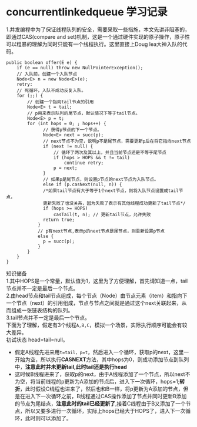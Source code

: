 # concurrentlinkedqueue 学习记录  
1.并发编程中为了保证线程队列的安全，需要采取一些措施，本文先讲非阻塞的，即通过CAS(compare and set)机制，这是一个通过硬件实现的原子操作，原子性可以粗暴的理解为同时只能有一个线程执行。这里直接上Doug lea大神入队的代码。
```
public boolean offer(E e) {
    if (e == null) throw new NullPointerException();
    // 入队前，创建一个入队节点
    Node<E> n = new Node<E>(e);
    retry:
    // 死循环，入队不成功反复入队。
    for (;;) {
        // 创建一个指向tail节点的引用
        Node<E> t = tail;
        // p用来表示队列的尾节点，默认情况下等于tail节点。
        Node<E> p = t;
        for (int hops = 0; ; hops++) {
              // 获得p节点的下一个节点。
              Node<E> next = succ(p);
              // next节点不为空，说明p不是尾节点，需要更新p后在将它指向next节点
              if (next != null) {
                  // 循环了两次及其以上，并且当前节点还是不等于尾节点
                  if (hops > HOPS && t != tail)
                      continue retry;
                  p = next;
              }
              // 如果p是尾节点，则设置p节点的next节点为入队节点。
              else if (p.casNext(null, n)) {
              /*如果tail节点有大于等于1个next节点，则将入队节点设置成tail节点，
              更新失败了也没关系，因为失败了表示有其他线程成功更新了tail节点*/
              if (hops >= HOPS)
                  casTail(t, n); // 更新tail节点，允许失败
              return true;
            }
            // p有next节点,表示p的next节点是尾节点，则重新设置p节点
            else {
              p = succ(p);
            }
        }
    }
}
```  
知识储备  
1.其中HOPS是一个常量，默认值为1，这里为了方便理解，首先请知道一点，tail节点并不一定是最后一个节点。  
2.由head节点和tail节点组成，每个节点（Node）由节点元素（item）和指向下一个节点（next）的引用组成，节点与节点之间就是通过这个next关联起来，从而组成一张链表结构的队列。  
3.tail节点并不一定是最后一个节点。  
下面为了理解，假定有3个线程`A,B,C`，模拟一个场景，实际执行顺序可能会有较大差异。  
初试状态 head=tail=null。  
- 假定A线程先进来用`t=tail，p=t`，然后进入一个循环，获取p的next，这里一开始为空，所以执行**CASNEXT**方法，其中hops为0，则成功添加节点到队列中，**注意此时并未更新tail,此时tail还是执行head**  
- 这时候B线程进来了，获取p的next，由于A线程添加了一个节点，所以next不为空，将当前线程的p更新为A添加的节点后，进入下一次循环，hops=1;**转折**，此时假设C线程也进来了，然后也和B一样，将p更新为A添加的节点，但是在进入下一次循环之前，B线程通过CAS操作添加了节点并同时更新B添加的节点为尾结点，**注意此时的tail已经更新了**,接着C线程由于B又添加了一个节点，所以又要多进行一次循环，实际上hops已经大于HOPS了，进入下一次循环，此时则可以添加了。  

